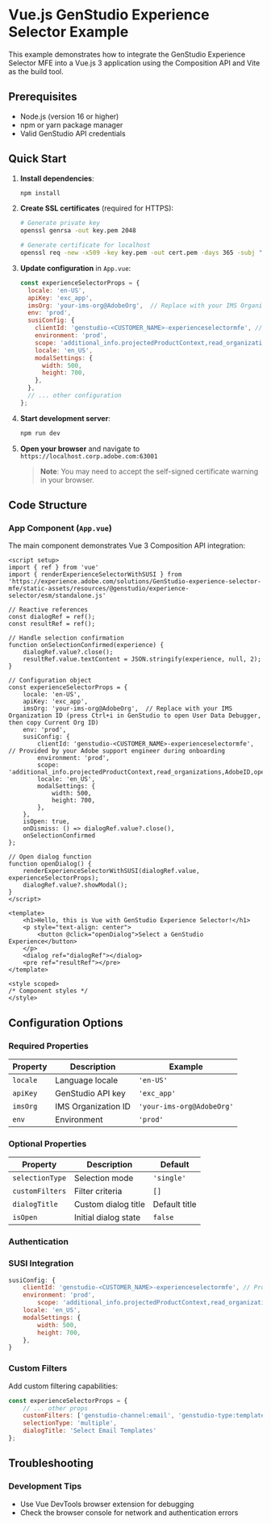 # Vue.js GenStudio Experience Selector Example

This example demonstrates how to integrate the GenStudio Experience Selector MFE into a Vue.js 3 application using the Composition API and Vite as the build tool.


## Prerequisites

- Node.js (version 16 or higher)
- npm or yarn package manager
- Valid GenStudio API credentials

## Quick Start

1. **Install dependencies**:
   ```bash
   npm install
   ```

2. **Create SSL certificates** (required for HTTPS):
   ```bash
   # Generate private key
   openssl genrsa -out key.pem 2048

   # Generate certificate for localhost
   openssl req -new -x509 -key key.pem -out cert.pem -days 365 -subj "/CN=localhost"
   ```

3. **Update configuration** in `App.vue`:
   ```javascript
   const experienceSelectorProps = {
     locale: 'en-US',
     apiKey: 'exc_app',
     imsOrg: 'your-ims-org@AdobeOrg',  // Replace with your IMS Organization ID (press Ctrl+i in GenStudio to open User Data Debugger, then copy Current Org ID)
     env: 'prod',
     susiConfig: {
       clientId: 'genstudio-<CUSTOMER_NAME>-experienceselectormfe', // Provided by your Adobe support engineer during onboarding
       environment: 'prod',
       scope: 'additional_info.projectedProductContext,read_organizations,AdobeID,openid',
       locale: 'en_US',
       modalSettings: {
         width: 500,
         height: 700,
       },
     },
     // ... other configuration
   };
   ```

4. **Start development server**:
   ```bash
   npm run dev
   ```

5. **Open your browser** and navigate to `https://localhost.corp.adobe.com:63001`

   > **Note**: You may need to accept the self-signed certificate warning in your browser.

## Code Structure

### App Component (`App.vue`)

The main component demonstrates Vue 3 Composition API integration:

```vue
<script setup>
import { ref } from 'vue'
import { renderExperienceSelectorWithSUSI } from 'https://experience.adobe.com/solutions/GenStudio-experience-selector-mfe/static-assets/resources/@genstudio/experience-selector/esm/standalone.js'

// Reactive references
const dialogRef = ref();
const resultRef = ref();

// Handle selection confirmation
function onSelectionConfirmed(experience) {
    dialogRef.value?.close();
    resultRef.value.textContent = JSON.stringify(experience, null, 2);
}

// Configuration object
const experienceSelectorProps = {
    locale: 'en-US',
    apiKey: 'exc_app',        
    imsOrg: 'your-ims-org@AdobeOrg',  // Replace with your IMS Organization ID (press Ctrl+i in GenStudio to open User Data Debugger, then copy Current Org ID)
    env: 'prod',
    susiConfig: {
        clientId: 'genstudio-<CUSTOMER_NAME>-experienceselectormfe', // Provided by your Adobe support engineer during onboarding
        environment: 'prod',
        scope: 'additional_info.projectedProductContext,read_organizations,AdobeID,openid',
        locale: 'en_US',
        modalSettings: {
            width: 500,
            height: 700,
        },
    },
    isOpen: true,
    onDismiss: () => dialogRef.value?.close(),
    onSelectionConfirmed
};

// Open dialog function
function openDialog() {
    renderExperienceSelectorWithSUSI(dialogRef.value, experienceSelectorProps);
    dialogRef.value?.showModal();
}
</script>

<template>
    <h1>Hello, this is Vue with GenStudio Experience Selector!</h1>
    <p style="text-align: center">
        <button @click="openDialog">Select a GenStudio Experience</button>
    </p>
    <dialog ref="dialogRef"></dialog>
    <pre ref="resultRef"></pre>
</template>

<style scoped>
/* Component styles */
</style>
```


## Configuration Options

### Required Properties

| Property | Description | Example |
|----------|-------------|---------|
| `locale` | Language locale | `'en-US'` |
| `apiKey` | GenStudio API key | `'exc_app'` |
| `imsOrg` | IMS Organization ID | `'your-ims-org@AdobeOrg'` |
| `env` | Environment | `'prod'` |

### Optional Properties

| Property | Description | Default |
|----------|-------------|---------|
| `selectionType` | Selection mode | `'single'` |
| `customFilters` | Filter criteria | `[]` |
| `dialogTitle` | Custom dialog title | Default title |
| `isOpen` | Initial dialog state | `false` |

### Authentication

### SUSI Integration
```javascript
susiConfig: {
    clientId: 'genstudio-<CUSTOMER_NAME>-experienceselectormfe', // Provided by your Adobe support engineer during onboarding
    environment: 'prod',
        scope: 'additional_info.projectedProductContext,read_organizations,AdobeID,openid',
    locale: 'en_US',
    modalSettings: {
        width: 500,
        height: 700,
    },
}
```



### Custom Filters

Add custom filtering capabilities:

```javascript
const experienceSelectorProps = {
    // ... other props
    customFilters: ['genstudio-channel:email', 'genstudio-type:template'],
    selectionType: 'multiple',
    dialogTitle: 'Select Email Templates'
};
```


## Troubleshooting


### Development Tips

- Use Vue DevTools browser extension for debugging
- Check the browser console for network and authentication errors


